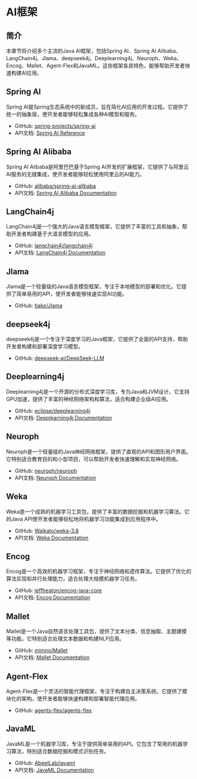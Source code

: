 # AI框架

## 简介

本章节将介绍多个主流的Java AI框架，包括Spring AI、Spring AI Alibaba、LangChain4j、Jlama、deepseek4j、Deeplearning4j、Neuroph、Weka、Encog、Mallet、Agent-Flex和JavaML。这些框架各具特色，能够帮助开发者快速构建AI应用。

## Spring AI

Spring AI是Spring生态系统中的新成员，旨在简化AI应用的开发过程。它提供了统一的抽象层，使开发者能够轻松集成各种AI模型和服务。

- GitHub: [spring-projects/spring-ai](https://github.com/spring-projects/spring-ai)
- API文档: [Spring AI Reference](https://docs.spring.io/spring-ai/reference/)

## Spring AI Alibaba

Spring AI Alibaba是阿里巴巴基于Spring AI开发的扩展框架，它提供了与阿里云AI服务的无缝集成，使开发者能够轻松使用阿里云的AI能力。

- GitHub: [alibaba/spring-ai-alibaba](https://github.com/alibaba/spring-ai-alibaba)
- API文档: [Spring AI Alibaba Documentation](https://github.com/alibaba/spring-ai-alibaba/blob/main/README-zh.md)

## LangChain4j

LangChain4j是一个强大的Java语言模型框架，它提供了丰富的工具和抽象，帮助开发者构建基于大语言模型的应用。

- GitHub: [langchain4j/langchain4j](https://github.com/langchain4j/langchain4j)
- API文档: [LangChain4j Documentation](https://langchain4j.github.io/langchain4j/)

## Jlama

Jlama是一个轻量级的Java语言模型框架，专注于本地模型的部署和优化。它提供了简单易用的API，使开发者能够快速实现AI功能。

- GitHub: [tjake/Jlama](https://github.com/tjake/Jlama)

## deepseek4j

deepseek4j是一个专注于深度学习的Java框架，它提供了全面的API支持，帮助开发者构建和部署深度学习模型。

- GitHub: [deepseek-ai/DeepSeek-LLM](https://github.com/deepseek-ai/DeepSeek-LLM)

## Deeplearning4j

Deeplearning4j是一个开源的分布式深度学习库，专为Java和JVM设计。它支持GPU加速，提供了丰富的神经网络架构和算法，适合构建企业级AI应用。

- GitHub: [eclipse/deeplearning4j](https://github.com/eclipse/deeplearning4j)
- API文档: [Deeplearning4j Documentation](https://deeplearning4j.konduit.ai/)

## Neuroph

Neuroph是一个轻量级的Java神经网络框架，提供了直观的API和图形用户界面。它特别适合教育目的和小型项目，可以帮助开发者快速理解和实现神经网络。

- GitHub: [neuroph/neuroph](https://github.com/neuroph/neuroph)
- API文档: [Neuroph Documentation](http://neuroph.sourceforge.net/documentation.html)

## Weka

Weka是一个成熟的机器学习工具包，提供了丰富的数据挖掘和机器学习算法。它的Java API使开发者能够轻松地将机器学习功能集成到应用程序中。

- GitHub: [Waikato/weka-3.8](https://github.com/Waikato/weka-3.8)
- API文档: [Weka Documentation](https://weka.sourceforge.io/doc.stable-3-8/)

## Encog

Encog是一个高效的机器学习框架，专注于神经网络和遗传算法。它提供了优化的算法实现和并行处理能力，适合处理大规模机器学习任务。

- GitHub: [jeffheaton/encog-java-core](https://github.com/jeffheaton/encog-java-core)
- API文档: [Encog Documentation](https://www.heatonresearch.com/encog/)

## Mallet

Mallet是一个Java自然语言处理工具包，提供了文本分类、信息抽取、主题建模等功能。它特别适合处理文本数据和构建NLP应用。

- GitHub: [mimno/Mallet](https://github.com/mimno/Mallet)
- API文档: [Mallet Documentation](http://mallet.cs.umass.edu/api/)

## Agent-Flex

Agent-Flex是一个灵活的智能代理框架，专注于构建自主决策系统。它提供了模块化的架构，使开发者能够快速构建和部署智能代理应用。

- GitHub: [agents-flex/agents-flex](https://github.com/agents-flex/agents-flex)

## JavaML

JavaML是一个机器学习库，专注于提供简单易用的API。它包含了常用的机器学习算法，特别适合数据挖掘和模式识别任务。

- GitHub: [AbeelLab/javaml](https://github.com/AbeelLab/javaml)
- API文档: [JavaML Documentation](http://java-ml.sourceforge.net/)